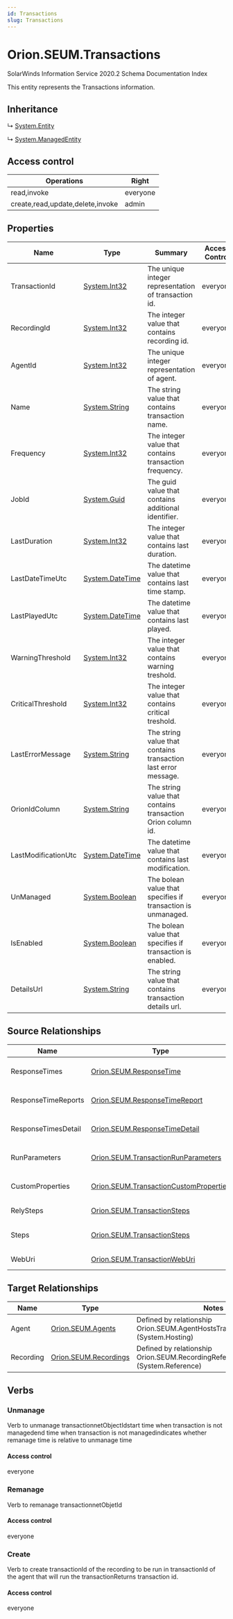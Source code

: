 ```yaml
---
id: Transactions
slug: Transactions
---
```


# Orion.SEUM.Transactions

SolarWinds Information Service 2020.2 Schema Documentation Index

This entity represents the Transactions information.

## Inheritance

↳ [System.Entity](./../System/Entity)

↳ [System.ManagedEntity](./../System/ManagedEntity)

## Access control

| Operations | Right |
| ------ | ------ |
| read,invoke | everyone |
| create,read,update,delete,invoke | admin |

## Properties

| Name | Type | Summary | Access Control |
| ------ | ------ | ------ | ------ |
| TransactionId | [System.Int32](https://docs.microsoft.com/en-us/dotnet/api/system.int32) | The unique integer representation of transaction id. | everyone |
| RecordingId | [System.Int32](https://docs.microsoft.com/en-us/dotnet/api/system.int32) | The integer value that contains recording id. | everyone |
| AgentId | [System.Int32](https://docs.microsoft.com/en-us/dotnet/api/system.int32) | The unique integer representation of agent. | everyone |
| Name | [System.String](https://docs.microsoft.com/en-us/dotnet/api/system.string) | The string value that contains transaction name. | everyone |
| Frequency | [System.Int32](https://docs.microsoft.com/en-us/dotnet/api/system.int32) | The integer value that contains transaction frequency. | everyone |
| JobId | [System.Guid](https://docs.microsoft.com/en-us/dotnet/api/system.guid) | The guid value that contains additional identifier. | everyone |
| LastDuration | [System.Int32](https://docs.microsoft.com/en-us/dotnet/api/system.int32) | The integer value that contains last duration. | everyone |
| LastDateTimeUtc | [System.DateTime](https://docs.microsoft.com/en-us/dotnet/api/system.datetime) | The datetime value that contains last time stamp. | everyone |
| LastPlayedUtc | [System.DateTime](https://docs.microsoft.com/en-us/dotnet/api/system.datetime) | The datetime value that contains last played. | everyone |
| WarningThreshold | [System.Int32](https://docs.microsoft.com/en-us/dotnet/api/system.int32) | The integer value that contains warning treshold. | everyone |
| CriticalThreshold | [System.Int32](https://docs.microsoft.com/en-us/dotnet/api/system.int32) | The integer value that contains critical treshold. | everyone |
| LastErrorMessage | [System.String](https://docs.microsoft.com/en-us/dotnet/api/system.string) | The string value that contains transaction last error message. | everyone |
| OrionIdColumn | [System.String](https://docs.microsoft.com/en-us/dotnet/api/system.string) | The string value that contains transaction Orion column id. | everyone |
| LastModificationUtc | [System.DateTime](https://docs.microsoft.com/en-us/dotnet/api/system.datetime) | The datetime value that contains last modification. | everyone |
| UnManaged | [System.Boolean](https://docs.microsoft.com/en-us/dotnet/api/system.boolean) | The bolean value that specifies if transaction is unmanaged. | everyone |
| IsEnabled | [System.Boolean](https://docs.microsoft.com/en-us/dotnet/api/system.boolean) | The bolean value that specifies if transaction is enabled. | everyone |
| DetailsUrl | [System.String](https://docs.microsoft.com/en-us/dotnet/api/system.string) | The string value that contains transaction details url. | everyone |

## Source Relationships

| Name | Type | Notes |
| ------ | ------ | ------ |
| ResponseTimes | [Orion.SEUM.ResponseTime](./../Orion.SEUM/ResponseTime) | Defined by relationship Orion.SEUM.TransactionReferencesResponseTime (System.Reference) |
| ResponseTimeReports | [Orion.SEUM.ResponseTimeReport](./../Orion.SEUM/ResponseTimeReport) | Defined by relationship Orion.SEUM.TransactionReferencesResponseTimeReport (System.Reference) |
| ResponseTimesDetail | [Orion.SEUM.ResponseTimeDetail](./../Orion.SEUM/ResponseTimeDetail) | Defined by relationship Orion.SEUM.TransactionReferencesResponseTimeDetail (System.Reference) |
| RunParameters | [Orion.SEUM.TransactionRunParameters](./../Orion.SEUM/TransactionRunParameters) | Defined by relationship Orion.SEUM.TransactionReferencesTransactionRunParameters (System.Reference) |
| CustomProperties | [Orion.SEUM.TransactionCustomProperties](./../Orion.SEUM/TransactionCustomProperties) | Defined by relationship Orion.SEUM.TransactionHostsCustomProperties (System.Hosting) |
| RelySteps | [Orion.SEUM.TransactionSteps](./../Orion.SEUM/TransactionSteps) | Defined by relationship Orion.Rely.TransactionsToSteps (System.Reliance) |
| Steps | [Orion.SEUM.TransactionSteps](./../Orion.SEUM/TransactionSteps) | Defined by relationship Orion.SEUM.TransactionHostsTransactionSteps (System.Hosting) |
| WebUri | [Orion.SEUM.TransactionWebUri](./../Orion.SEUM/TransactionWebUri) | Defined by relationship Orion.SEUM.TransactionHostsWebUri (System.Hosting) |

## Target Relationships

| Name | Type | Notes |
| ------ | ------ | ------ |
| Agent | [Orion.SEUM.Agents](./../Orion.SEUM/Agents) | Defined by relationship Orion.SEUM.AgentHostsTransactions (System.Hosting) |
| Recording | [Orion.SEUM.Recordings](./../Orion.SEUM/Recordings) | Defined by relationship Orion.SEUM.RecordingReferencesTransactions (System.Reference) |

## Verbs

### Unmanage

Verb to unmanage transactionnetObjectIdstart time when transaction is not managedend time when transaction is not managedindicates whether remanage time is relative to unmanage time

#### Access control

everyone

### Remanage

Verb to remanage transactionnetObjetId

#### Access control

everyone

### Create

Verb to create transactionId of the recording to be run in transactionId of the agent that will run the transactionReturns transaction id.

#### Access control

everyone

